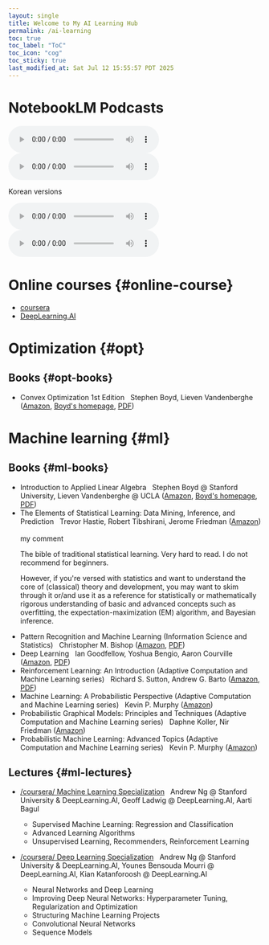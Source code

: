 ```yaml
---
layout: single
title: Welcome to My AI Learning Hub
permalink: /ai-learning
toc: true
toc_label: "ToC"
toc_icon: "cog"
toc_sticky: true
last_modified_at: Sat Jul 12 15:55:57 PDT 2025
---
```


<script>
	document.addEventListener('DOMContentLoaded', function() {
		var toggles = document.querySelectorAll('.foldable-toggle');

		toggles.forEach(function(toggle) {
			toggle.addEventListener('click', function() {
				this.classList.toggle('active');
				var content = this.nextElementSibling;
				if (content.style.display === 'block') {
					content.style.display = 'none';
				} else {
					content.style.display = 'block';
				}
			});
		});
	});
</script>

# NotebookLM Podcasts

<audio id="podcast-1" controls>
	<source type="audio/wav" src="/resource/pages/ai-learning/NotebookLM/Sunghee's AI Learning Hub-01.wav">
	Your browser does not support this shorter audio element.
</audio>

<audio id="podcast-2" controls>
	<source type="audio/wav" src="/resource/pages/ai-learning/NotebookLM/Sunghee's AI Learning Hub-02.wav">
	Your browser does not support this shorter audio element.
</audio>

Korean versions

<audio id="podcast-kor-1" controls>
	<source type="audio/wav" src="/resource/pages/ai-learning/NotebookLM/Sunghee's AI Learning Hub-kor-02.wav">
	Your browser does not support this shorter audio element.
</audio>

<audio id="podcast-kor-2" controls>
	<source type="audio/wav" src="/resource/pages/ai-learning/NotebookLM/Sunghee's AI Learning Hub-kor-01.wav">
	Your browser does not support this shorter audio element.
</audio>

# Online courses {#online-course}

- [coursera](https://www.coursera.org)
- [DeepLearning.AI](https://www.deeplearning.ai/courses)

# Optimization {#opt}

## Books {#opt-books}

- Convex Optimization 1st Edition
	&nbsp;
	Stephen Boyd, Lieven Vandenberghe
	(<a href="https://www.amazon.com/Convex-Optimization-Corrections-2008-Stephen/dp/0521833787/">Amazon</a>,
	<a href="https://stanford.edu/~boyd/cvxbook/">Boyd's homepage</a>,
	<a href="/resource/books/opt/Convex Optimization - Stephen Boyd and Lieven Vandenberghe.pdf">PDF</a>)

# Machine learning {#ml}

## Books {#ml-books}

- Introduction to Applied Linear Algebra
	&nbsp;
	Stephen Boyd @ Stanford University,
	Lieven Vandenberghe @ UCLA
	(<a href="https://www.amazon.com/Introduction-Applied-Linear-Algebra-Matrices/dp/1316518965/">Amazon</a>,
	<a href="https://stanford.edu/~boyd/vmls/">Boyd's homepage</a>,
	<a href="/resource/books/AI/Introduction to Applied Linear Algebra - Stephen Boyd and Lieven Vandenberghe.pdf">PDF</a>)
- The Elements of Statistical Learning: Data Mining, Inference, and Prediction
	&nbsp;
	Trevor Hastie, Robert Tibshirani, Jerome Friedman
	(<a href="https://www.amazon.com/Elements-Statistical-Learning-Prediction-Statistics/dp/0387848576/">Amazon</a>)
	&nbsp;
	<div class="foldable-toggle">my comment</div>
	<div class="foldable-content">
	<p>
		The bible of traditional statistical learning.
		Very hard to read.
		I do not recommend for beginners.
	</p>
	<p>
		However,
		if you're versed with statistics
		and want to understand the core of (classical) theory and development,
		you may want to skim through it
		or/and use it as a reference
		for statistically or mathematically rigorous understanding of basic and advanced
		concepts such as overfitting, the expectation-maximization (EM) algorithm,
		and Bayesian inference.
	</p>
	</div>
- Pattern Recognition and Machine Learning (Information Science and Statistics)
	&nbsp;
	Christopher M. Bishop
	(<a href="https://www.amazon.com/Pattern-Recognition-Learning-Information-Statistics/dp/0387310738/">Amazon</a>,
	<a href="/resource/books/AI/Pattern Recognition and Machine Learning - Bishop.pdf">PDF</a>)
- Deep Learning
	&nbsp;
	Ian Goodfellow, Yoshua Bengio, Aaron Courville
	(<a href="https://www.amazon.com/Deep-Learning-Adaptive-Computation-Machine/dp/0262035618/ref=sr_1_1">Amazon</a>,
	<a href="/resource/books/AI/Deep Learning - Goodfellow, Bengio, Courville.pdf">PDF</a>)
- Reinforcement Learning: An Introduction (Adaptive Computation and Machine Learning series)
	&nbsp;
	Richard S. Sutton, Andrew G. Barto
	(<a href="https://www.amazon.com/Reinforcement-Learning-Introduction-Adaptive-Computation/dp/0262039249/">Amazon</a>,
	<a href="/resource/books/AI/Reinforcement Learning - Richard S. Sutton and Andrew G. Barto.pdf">PDF</a>)
- Machine Learning: A Probabilistic Perspective (Adaptive Computation and Machine Learning series)
	&nbsp;
	Kevin P. Murphy
	(<a href="https://www.amazon.com/Machine-Learning-Probabilistic-Perspective-Computation/dp/0262018020/">Amazon</a>)
- Probabilistic Graphical Models: Principles and Techniques (Adaptive Computation and Machine Learning series)
	&nbsp;
	Daphne Koller, Nir Friedman
	(<a href="https://www.amazon.com/Probabilistic-Graphical-Models-Principles-Computation/dp/0262013193/">Amazon</a>)
- Probabilistic Machine Learning: Advanced Topics (Adaptive Computation and Machine Learning series)
	&nbsp;
	Kevin P. Murphy
	(<a href="https://www.amazon.com/Probabilistic-Machine-Learning-Advanced-Computation/dp/0262048434/">Amazon</a>)

## Lectures {#ml-lectures}

- [/coursera/ Machine Learning Specialization](https://www.coursera.org/specializations/machine-learning-introduction)
	&nbsp;
	Andrew Ng @ Stanford University &amp; DeepLearning.AI,
	Geoff Ladwig @ DeepLearning.AI,
	Aarti Bagul
	- Supervised Machine Learning: Regression and Classification
	- Advanced Learning Algorithms
	- Unsupervised Learning, Recommenders, Reinforcement Learning

- [/coursera/ Deep Learning Specialization](https://www.coursera.org/specializations/deep-learning)
	&nbsp;
	Andrew Ng @ Stanford University &amp; DeepLearning.AI,
	Younes Bensouda Mourri @ DeepLearning.AI,
	Kian Katanforoosh @ DeepLearning.AI
	- Neural Networks and Deep Learning
	- Improving Deep Neural Networks: Hyperparameter Tuning, Regularization and Optimization
	- Structuring Machine Learning Projects
	- Convolutional Neural Networks
	- Sequence Models
